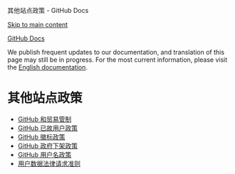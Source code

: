 其他站点政策 - GitHub Docs

[Skip to main content](#main-content)

[](/cn)[GitHub Docs](/cn)

We publish frequent updates to our documentation, and translation of this page may still be in progress. For the most current information, please visit the [English documentation](/en).

其他站点政策
==========

* [GitHub 和贸易管制](/cn/site-policy/other-site-policies/github-and-trade-controls)
* [GitHub 已故用户政策](/cn/site-policy/other-site-policies/github-deceased-user-policy)
* [GitHub 徽标政策](/cn/site-policy/other-site-policies/github-logo-policy)
* [GitHub 政府下架政策](/cn/site-policy/other-site-policies/github-government-takedown-policy)
* [GitHub 用户名政策](/cn/site-policy/other-site-policies/github-username-policy)
* [用户数据法律请求准则](/cn/site-policy/other-site-policies/guidelines-for-legal-requests-of-user-data)
